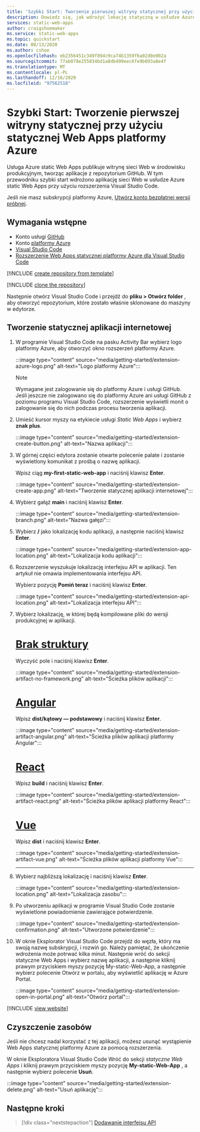 ```yaml
---
title: 'Szybki Start: Tworzenie pierwszej witryny statycznej przy użyciu statycznej Web Apps platformy Azure'
description: Dowiedz się, jak wdrożyć lokację statyczną w usłudze Azure static Web Apps.
services: static-web-apps
author: craigshoemaker
ms.service: static-web-apps
ms.topic: quickstart
ms.date: 08/13/2020
ms.author: cshoe
ms.openlocfilehash: eb2356451c349f894c9ca74b1359f6a02d0e002a
ms.sourcegitcommit: 77ab078e255034bd1a8db499eec6fe9b093a8e4f
ms.translationtype: MT
ms.contentlocale: pl-PL
ms.lasthandoff: 12/16/2020
ms.locfileid: "97562518"
---
```

# <a name="quickstart-building-your-first-static-site-with-azure-static-web-apps"></a>Szybki Start: Tworzenie pierwszej witryny statycznej przy użyciu statycznej Web Apps platformy Azure

Usługa Azure static Web Apps publikuje witrynę sieci Web w środowisku produkcyjnym, tworząc aplikacje z repozytorium GitHub. W tym przewodniku szybki start wdrożono aplikację sieci Web w usłudze Azure static Web Apps przy użyciu rozszerzenia Visual Studio Code.

Jeśli nie masz subskrypcji platformy Azure, [Utwórz konto bezpłatnej wersji próbnej](https://azure.microsoft.com/free).

## <a name="prerequisites"></a>Wymagania wstępne

- Konto usługi [GitHub](https://github.com)
- Konto [platformy Azure](https://portal.azure.com)
- [Visual Studio Code](https://code.visualstudio.com)
- [Rozszerzenie Web Apps statycznej platformy Azure dla Visual Studio Code](https://marketplace.visualstudio.com/items?itemName=ms-azuretools.vscode-azurestaticwebapps)

[!INCLUDE [create repository from template](../../includes/static-web-apps-get-started-create-repo.md)]

[!INCLUDE [clone the repository](../../includes/static-web-apps-get-started-clone-repo.md)]

Następnie otwórz Visual Studio Code i przejdź do **pliku > Otwórz folder** , aby otworzyć repozytorium, które zostało właśnie sklonowane do maszyny w edytorze.

## <a name="create-a-static-web-app"></a>Tworzenie statycznej aplikacji internetowej

1. W programie Visual Studio Code na pasku Activity Bar wybierz logo platformy Azure, aby otworzyć okno rozszerzeń platformy Azure.

    :::image type="content" source="media/getting-started/extension-azure-logo.png" alt-text="Logo platformy Azure":::

    > [!NOTE]
    > Wymagane jest zalogowanie się do platformy Azure i usługi GitHub. Jeśli jeszcze nie zalogowano się do platformy Azure ani usługi GitHub z poziomu programu Visual Studio Code, rozszerzenie wyświetli monit o zalogowanie się do nich podczas procesu tworzenia aplikacji.

1. Umieść kursor myszy na etykiecie usługi _Static Web Apps_ i wybierz **znak plus**.

    :::image type="content" source="media/getting-started/extension-create-button.png" alt-text="Nazwa aplikacji":::

1. W górnej części edytora zostanie otwarte polecenie palate i zostanie wyświetlony komunikat z prośbą o nazwę aplikacji.

    Wpisz ciąg **my-first-static-web-app** i naciśnij klawisz **Enter**.

    :::image type="content" source="media/getting-started/extension-create-app.png" alt-text="Tworzenie statycznej aplikacji internetowej":::

1. Wybierz gałąź **main** i naciśnij klawisz **Enter**.

    :::image type="content" source="media/getting-started/extension-branch.png" alt-text="Nazwa gałęzi":::

1. Wybierz **/** jako lokalizację kodu aplikacji, a następnie naciśnij klawisz **Enter**.

    :::image type="content" source="media/getting-started/extension-app-location.png" alt-text="Lokalizacja kodu aplikacji":::

1. Rozszerzenie wyszukuje lokalizację interfejsu API w aplikacji. Ten artykuł nie omawia implementowania interfejsu API.

    Wybierz pozycję **Pomiń teraz** i naciśnij klawisz **Enter**.

    :::image type="content" source="media/getting-started/extension-api-location.png" alt-text="Lokalizacja interfejsu API":::

1. Wybierz lokalizację, w której będą kompilowane pliki do wersji produkcyjnej w aplikacji.

    # <a name="no-framework"></a>[Brak struktury](#tab/vanilla-javascript)

    Wyczyść pole i naciśnij klawisz **Enter**.

    :::image type="content" source="media/getting-started/extension-artifact-no-framework.png" alt-text="Ścieżka plików aplikacji":::

    # <a name="angular"></a>[Angular](#tab/angular)

    Wpisz **dist/kątowy — podstawowy** i naciśnij klawisz **Enter**.

    :::image type="content" source="media/getting-started/extension-artifact-angular.png" alt-text="Ścieżka plików aplikacji platformy Angular":::

    # <a name="react"></a>[React](#tab/react)

    Wpisz **build** i naciśnij klawisz **Enter**.

    :::image type="content" source="media/getting-started/extension-artifact-react.png" alt-text="Ścieżka plików aplikacji platformy React":::

    # <a name="vue"></a>[Vue](#tab/vue)

    Wpisz **dist** i naciśnij klawisz **Enter**.

    :::image type="content" source="media/getting-started/extension-artifact-vue.png" alt-text="Ścieżka plików aplikacji platformy Vue":::

    ---

1. Wybierz najbliższą lokalizację i naciśnij klawisz **Enter**.

    :::image type="content" source="media/getting-started/extension-location.png" alt-text="Lokalizacja zasobu":::

1. Po utworzeniu aplikacji w programie Visual Studio Code zostanie wyświetlone powiadomienie zawierające potwierdzenie.

    :::image type="content" source="media/getting-started/extension-confirmation.png" alt-text="Utworzone potwierdzenie":::

1. W oknie Eksplorator Visual Studio Code przejdź do węzła, który ma swoją nazwę subskrypcji, i rozwiń go. Należy pamiętać, że ukończenie wdrożenia może potrwać kilka minut. Następnie wróć do sekcji statyczne Web Apps i wybierz nazwę aplikacji, a następnie kliknij prawym przyciskiem myszy pozycję My-static-Web-App, a następnie wybierz polecenie Otwórz w portalu, aby wyświetlić aplikację w Azure Portal.

    :::image type="content" source="media/getting-started/extension-open-in-portal.png" alt-text="Otwórz portal":::

[!INCLUDE [view website](../../includes/static-web-apps-get-started-view-website.md)]

## <a name="clean-up-resources"></a>Czyszczenie zasobów

Jeśli nie chcesz nadal korzystać z tej aplikacji, możesz usunąć wystąpienie Web Apps statycznej platformy Azure za pomocą rozszerzenia.

W oknie Eksploratora Visual Studio Code Wróć do sekcji _statyczne Web Apps_ i kliknij prawym przyciskiem myszy pozycję **My-static-Web-App** , a następnie wybierz polecenie **Usuń**.

:::image type="content" source="media/getting-started/extension-delete.png" alt-text="Usuń aplikację":::

## <a name="next-steps"></a>Następne kroki

> [!div class="nextstepaction"]
> [Dodawanie interfejsu API](add-api.md)
